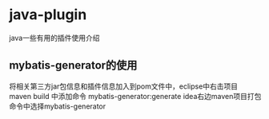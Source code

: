 # java-plugin
java一些有用的插件使用介绍

## mybatis-generator的使用
将相关第三方jar包信息和插件信息加入到pom文件中，eclipse中右击项目 maven build 中添加命令 mybatis-generator:generate 
idea右边maven项目打包命令中选择mybatis-generator

